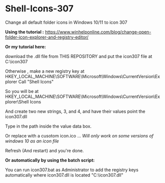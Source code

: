 # Shell-Icons-307
Change all default folder icons in Windows 10/11 to icon 307

**Using the tutorial :**
https://www.winhelponline.com/blog/change-open-folder-icon-explorer-and-registry-editor/

**Or my tutorial here:**

download the .dll file from THIS REPOSITORY and put the icon307 file at C:\icon307

Otherwise , make a new registry key at HKEY_LOCAL_MACHINE\SOFTWARE\Microsoft\Windows\CurrentVersion\Explorer 
Call "Shell Icons"

So you will be at HKEY_LOCAL_MACHINE\SOFTWARE\Microsoft\Windows\CurrentVersion\Explorer\Shell Icons

And create two new strings, 3, and 4, and have their values point the icon307.dll

Type in the path inside the value data box.

Or replace with a cusotom icon.ico ... *Will only work on some versions of windows 10 as an icon file*

Refresh (And restart) and you're done.

**Or automatically by using the batch script:**

You can run icon307.bat as Administrator to add the registry keys automatically where icon307.dll is located "C:\icon307.dll"
